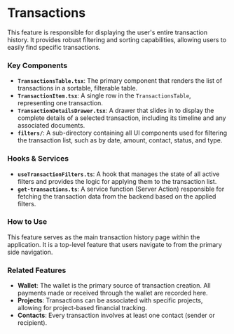 # Transactions

This feature is responsible for displaying the user's entire transaction history. It provides robust filtering and sorting capabilities, allowing users to easily find specific transactions.

### Key Components

- **`TransactionsTable.tsx`**: The primary component that renders the list of transactions in a sortable, filterable table.
- **`TransactionItem.tsx`**: A single row in the `TransactionsTable`, representing one transaction.
- **`TransactionDetailsDrawer.tsx`**: A drawer that slides in to display the complete details of a selected transaction, including its timeline and any associated documents.
- **`filters/`**: A sub-directory containing all UI components used for filtering the transaction list, such as by date, amount, contact, status, and type.

### Hooks & Services

- **`useTransactionFilters.ts`**: A hook that manages the state of all active filters and provides the logic for applying them to the transaction list.
- **`get-transactions.ts`**: A service function (Server Action) responsible for fetching the transaction data from the backend based on the applied filters.

### How to Use

This feature serves as the main transaction history page within the application. It is a top-level feature that users navigate to from the primary side navigation.

### Related Features

- **Wallet**: The wallet is the primary source of transaction creation. All payments made or received through the wallet are recorded here.
- **Projects**: Transactions can be associated with specific projects, allowing for project-based financial tracking.
- **Contacts**: Every transaction involves at least one contact (sender or recipient).
